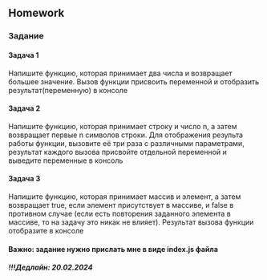 ##  Homework

### Задание


#### Задача 1
Напишите функцию, которая принимает два числа и возвращает большее значение. Вызов функции присвоить переменной и отобразить результат(переменную) в консоле

#### Задача 2
Напишите функцию, которая принимает строку и число n, а затем возвращает первые n символов строки. Для отображения результа работы функции, вызовите её три раза с различными параметрами, результат каждого вызова присвойте отдельной переменной и выведите переменные в консоль

#### Задача 3
Напишите функцию, которая принимает массив и элемент, а затем возвращает true, если элемент присутствует в массиве, и false в противном случае (если есть повторения заданного элемента в массиве, то на задачу это никак не влияет). Результат вызова функции отобразите в консоле


#### Важно: задание нужно прислать мне в виде index.js файла

##### !!!Дедлайн: 20.02.2024


